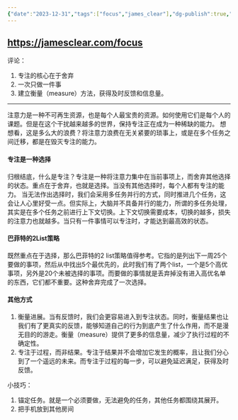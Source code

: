 ```yaml
---
{"date":"2023-12-31","tags":["focus","james_clear"],"dg-publish":true,"sr-due":"2024-01-08","sr-interval":8,"sr-ease":250,"permalink":"/原子笔记/阅读笔记/如何提高注意力/","dgPassFrontmatter":true,"noteIcon":"1","created":"2023-12-31T17:24:22.227+08:00","updated":"2024-01-01T12:56:18.269+08:00"}
---
```


https://jamesclear.com/focus
---
评论：
1. 专注的核心在于舍弃
2. 一次只做一件事
3. 建立衡量（measure）方法，获得及时反馈和信息量。

---
注意力是一种不可再生资源，也是每个人最宝贵的资源。如何使用它们是每个人的课题。但是在这个干扰越来越多的世界，保持专注正在成为一种稀缺的能力。
想想看，这是多么大的浪费？将注意力浪费在无关紧要的琐事上，或是在多个任务之间迁移，都是在毁灭专注的能力。

#### 专注是一种选择
归根结底，什么是专注？专注是一种将注意力集中在当前事项上，而舍弃其他选择的状态。重点在于舍弃，也就是选择。当没有其他选择时，每个人都有专注的能力。
当无法作出选择时，我们会采用多任务并行的方式，同时推进几个任务，这会让人心里好受一点。但实际上，大脑并不具备并行的能力，所谓的多任务处理，其实是在多个任务之前进行上下文切换。上下文切换需要成本，切换的越多，损失的注意力也就越多。当只有一件事情可以专注时，才能达到最高效的状态。

#### 巴菲特的2List策略
既然重点在于选择，那么巴菲特的2 list策略值得参考。它指的是列出下一周25个要做的事项，然后从中找出5个最优先的，此时我们有了两个list，一个是5个高优事项，另外是20个未被选择的事项。而要做的事情就是丢弃掉没有进入高优名单的东西，它们都不重要。这种舍弃完成了一次选择。

#### 其他方式
1. 衡量进展。当有反馈时，我们会更容易进入到专注状态。同时，衡量结果也让我们有了更真实的反馈，能够知道自己的行为到底产生了什么作用，而不是漫无目的的游走。衡量（measure）提供了更多的信息量，减少了执行过程的不确定性。
2. 专注于过程，而非结果。专注于结果并不会增加它发生的概率，且让我们分心到了一个遥远的未来。而专注于过程的每一步，可以避免延迟满足，获得及时反馈。

小技巧：
1. 锚定任务。就是一个必须要做，无法避免的任务，其他任务都围绕其展开。
2. 把手机放到其他房间

